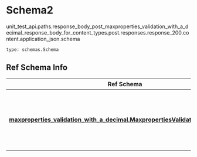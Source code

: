# Schema2
unit_test_api.paths.response_body_post_maxproperties_validation_with_a_decimal_response_body_for_content_types.post.responses.response_200.content.application_json.schema
```
type: schemas.Schema
```

## Ref Schema Info
Ref Schema | Input Type | Output Type
---------- | ---------- | -----------
[**maxproperties_validation_with_a_decimal.MaxpropertiesValidationWithADecimal**](../../../../../../../../components/schema/maxproperties_validation_with_a_decimal.md) | dict, schemas.immutabledict, str, datetime.date, datetime.datetime, uuid.UUID, int, float, bool, None, list, tuple, bytes, io.FileIO, io.BufferedReader | schemas.immutabledict, str, float, int, bool, None, tuple, bytes, io.FileIO
